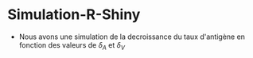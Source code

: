 # Simulation-R-Shiny

- Nous avons une simulation de la decroissance du taux d'antigène en fonction des valeurs de $\delta_A$ et $\delta_V$

